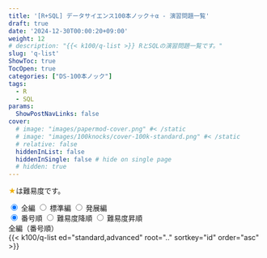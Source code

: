 ```yaml
---
title: '[R+SQL] データサイエンス100本ノック＋α - 演習問題一覧'
draft: true
date: '2024-12-30T00:00:20+09:00'
weight: 12
# description: "{{< k100/q-list >}} RとSQLの演習問題一覧です。"
slug: 'q-list'
ShowToc: true
TocOpen: true
categories: ["DS-100本ノック"]
tags: 
  - R
  - SQL
params: 
  ShowPostNavLinks: false
cover:
  # image: "images/papermod-cover.png" #< /static
  # image: "images/100knocks/cover-100k-standard.png" #< /static
  # relative: false
  hiddenInList: false
  hiddenInSingle: false # hide on single page
  # hidden: true
---
```


<font color="#F0B007">★</font>は難易度です。

<div class="list-toggle">
  <div class="row">
    <label for="all">
      <input type="radio" id="all" name="edition-toggle" value="all" checked> 全編
    </label>
    <label for="standard">
      <input type="radio" id="standard" name="edition-toggle" value="standard"> 標準編
    </label>
    <label for="advanced">
      <input type="radio" id="advanced" name="edition-toggle" value="advanced"> 発展編
    </label>
  </div>
  <div class="row">
    <label for="id">
      <input type="radio" id="id" name="order-toggle" value="id" checked> 番号順
    </label>
    <label for="difficulty-desc">
      <input type="radio" id="difficulty-desc" name="order-toggle" value="difficulty-desc"> 難易度降順
    </label>
    <label for="difficulty-asc">
      <input type="radio" id="difficulty-asc" name="order-toggle" value="difficulty-asc"> 難易度昇順
    </label>
  </div>
</div>

<!-- 全9パターンのリスト（最初はデフォルト以外を非表示にしておく） -->
<div id="list-id-all" class="question-list" style="display:block;">
  <div class="edition-title">全編（番号順）</div>
  {{< k100/q-list ed="standard,advanced" root=".." sortkey="id" order="asc" >}}
</div>

<div id="list-difficulty-desc-all" class="question-list" style="display:none;">
  <div class="edition-title">全編（難易度降順）</div>
  {{< k100/q-list ed="standard,advanced" root=".." sortkey="difficulty" order="desc" >}}
</div>

<div id="list-difficulty-asc-all" class="question-list" style="display:none;">
  <div class="edition-title">全編（難易度昇順）</div>
  {{< k100/q-list ed="standard,advanced" root=".." sortkey="difficulty" order="asc" >}}
</div>

<div id="list-id-standard" class="question-list" style="display:none;">
  <div class="edition-title">標準編（番号順）</div>
  {{< k100/q-list ed="standard" root=".." sortkey="id" order="asc" >}}
</div>

<div id="list-difficulty-desc-standard" class="question-list" style="display:none;">
  <div class="edition-title">標準編（難易度降順）</div>
  {{< k100/q-list ed="standard" root=".." sortkey="difficulty" order="desc" >}}
</div>

<div id="list-difficulty-asc-standard" class="question-list" style="display:none;">
  <div class="edition-title">標準編（難易度昇順）</div>
  {{< k100/q-list ed="standard" root=".." sortkey="difficulty" order="asc" >}}
</div>

<div id="list-id-advanced" class="question-list" style="display:none;">
  <div class="edition-title">発展編（番号順）</div>
  {{< k100/q-list ed="advanced" root=".." sortkey="id" order="asc" >}}
</div>

<div id="list-difficulty-desc-advanced" class="question-list" style="display:none;">
  <div class="edition-title">発展編（難易度降順）</div>
  {{< k100/q-list ed="advanced" root=".." sortkey="difficulty" order="desc" >}}
</div>

<div id="list-difficulty-asc-advanced" class="question-list" style="display:none;">
  <div class="edition-title">発展編（難易度昇順）</div>
  {{< k100/q-list ed="advanced" root=".." sortkey="difficulty" order="asc" >}}
</div>

<script>
  document.addEventListener("DOMContentLoaded", function() {
  const questionLists = document.querySelectorAll('.question-list');

  const updateList = () => {
    const selectedOrder = document.querySelector('input[name="order-toggle"]:checked').value;
    const selectedEdition = document.querySelector('input[name="edition-toggle"]:checked').value;

    // すべてのリストを非表示に
    questionLists.forEach(list => list.style.display = 'none');

    // 選択されたリストを表示（存在する場合のみ）
    const targetList = document.getElementById(`list-${selectedOrder}-${selectedEdition}`);
    if (targetList) {
      targetList.style.display = 'block';
    }
  };

  document.querySelectorAll('input[name="order-toggle"], input[name="edition-toggle"]').forEach(radio => {
    radio.addEventListener('change', updateList);
  });

  updateList();
});
</script>
